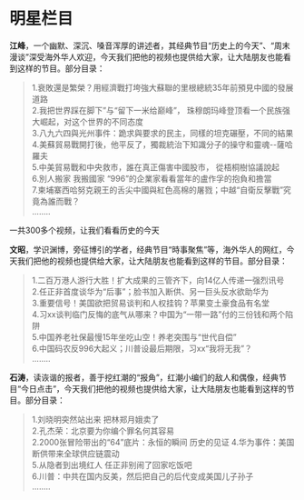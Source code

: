 # 明星栏目  
**江峰**，一个幽默、深沉、嗓音浑厚的讲述者，其经典节目“历史上的今天”、“周末漫谈”深受海外华人欢迎，今天我们把他的视频也提供给大家，让大陆朋友也能看到这样的节目。部分目录：  

  >1.衰敗還是繁榮？用經濟戰打垮強大蘇聯的里根總統35年前預見中國的發展道路  
  2.我把世界踩在脚下”与“留下一米给巅峰”， 珠穆朗玛峰登顶看一个民族强大崛起，对这个世界的不同态度  
  3.八九六四與光州事件：跪求與要求的民主，同樣的坦克碾壓，不同的結果  
  4.美蘇貿易戰開打後，他平反了，獨裁統治下知識分子的操守和靈魂--薩哈羅夫  
  5.中美貿易戰和中央救市，誰在真正傷害中國股市， 從梧桐樹協議說起  
  6.別人搬家 我搬國家 “996”的企業家看看當年的盧作孚的抱負和擔當  
  7.柬埔寨西哈努克親王的舌尖中國與紅色高棉的屠戮；中越“自衛反擊戰”究竟為誰而戰？  
  ........  
  
一共300多个视频，让我们看看历史的今天  
   
**文昭**，学识渊博，旁征博引的学者，经典节目“時事聚焦”等，海外华人的网红，今天我们把他的视频也提供给大家，让大陆朋友也能看到这样的节目。部分目录：
  
  >1.二百万港人游行大胜！扩大成果的三管齐下，向14亿人传递一强烈讯号  
  2.任正非首度谈华为“后事”；脸书加入断供、另一巨头反水欲助华为  
  3.重要信号！美国欲把贸易谈判和人权挂钩？苹果变土豪食品有名堂  
  4.习xx谈判临门反悔的底气从哪来？中国为“一带一路”付的三份钱和两个陷阱  
  5.中国养老社保最慢15年坐吃山空！养老突围与“世代自偿”  
  6.中国码农反996大起义；川普设最后期限，习xx“我将无我”？  
  ........  
  
**石涛**，读诙谐的报者，善于挖红潮的“报角”，红潮小编们的敌人和偶像，经典节目“今日点击”，今天我们把他的视频也提供给大家，让大陆朋友也能看到这样的节目。部分目录：  
  
  >1.刘晓明突然站出来 把林郑月娥卖了  
  2.孔杰荣：北京要为你编个罪名何其容易  
  2.2000张冒险带出的“64”底片：永恒的瞬间 历史的见证
  4.华为事件：美国断供带来全球供应链震动  
  5.从隐者到出境红人 任正非别闹了回家吃饭吧  
  6.川普：中共在国内反美，然后把自己的后代变成美国儿子孙子  
  ........
